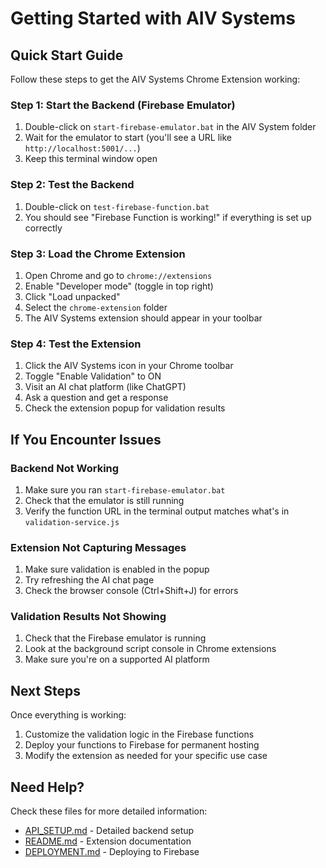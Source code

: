 # Getting Started with AIV Systems

## Quick Start Guide

Follow these steps to get the AIV Systems Chrome Extension working:

### Step 1: Start the Backend (Firebase Emulator)

1. Double-click on `start-firebase-emulator.bat` in the AIV System folder
2. Wait for the emulator to start (you'll see a URL like `http://localhost:5001/...`)
3. Keep this terminal window open

### Step 2: Test the Backend

1. Double-click on `test-firebase-function.bat` 
2. You should see "Firebase Function is working!" if everything is set up correctly

### Step 3: Load the Chrome Extension

1. Open Chrome and go to `chrome://extensions`
2. Enable "Developer mode" (toggle in top right)
3. Click "Load unpacked"
4. Select the `chrome-extension` folder
5. The AIV Systems extension should appear in your toolbar

### Step 4: Test the Extension

1. Click the AIV Systems icon in your Chrome toolbar
2. Toggle "Enable Validation" to ON
3. Visit an AI chat platform (like ChatGPT)
4. Ask a question and get a response
5. Check the extension popup for validation results

## If You Encounter Issues

### Backend Not Working

1. Make sure you ran `start-firebase-emulator.bat`
2. Check that the emulator is still running
3. Verify the function URL in the terminal output matches what's in `validation-service.js`

### Extension Not Capturing Messages

1. Make sure validation is enabled in the popup
2. Try refreshing the AI chat page
3. Check the browser console (Ctrl+Shift+J) for errors

### Validation Results Not Showing

1. Check that the Firebase emulator is running
2. Look at the background script console in Chrome extensions
3. Make sure you're on a supported AI platform

## Next Steps

Once everything is working:

1. Customize the validation logic in the Firebase functions
2. Deploy your functions to Firebase for permanent hosting
3. Modify the extension as needed for your specific use case

## Need Help?

Check these files for more detailed information:
- [API_SETUP.md](chrome-extension/API_SETUP.md) - Detailed backend setup
- [README.md](chrome-extension/README.md) - Extension documentation
- [DEPLOYMENT.md](functions/DEPLOYMENT.md) - Deploying to Firebase